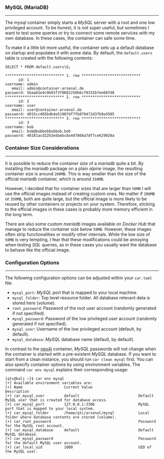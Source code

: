 ### MySQL (MariaDB)

----

The *mysql* container simply starts a *MySQL* server with a root and one low privileged account. 
To be honest, it is not super useful, but sometimes I want to test some queries or try to connect
some remote services with my own database. In these cases, the container can safe some time.

To make it a little bit more useful, the container sets up a default database on startup and populates
it with some data. By default, the ``default.users`` table is created with the following contents:

```
SELECT * FROM default.users\G;

*************************** 1. row ***************************
      id: 1
username: admin
   email: admin@container-arsenal.de
password: 5baa61e4c9b93f3f0682250b6cf8331b7ee68fd8
*************************** 2. row ***************************
      id: 2
username: user
   email: user@container-arsenal.de
password: d015cc465bdb4e51987df7fb870472d3fb9a3505
*************************** 3. row ***************************
      id: 3
username: bob
   email: bob@bobbobbobbob.bob
password: 48181acd22b3edaebc8a447868a7df7ce629920a
```


### Container Size Considerations

----

It is possible to reduce the container size of a *mariadb* quite a bit. By installing the
*mariadb* package on a plain *alpine* image, the resulting container size is around ``200MB``.
This is way smaller than the size of the official *mariadb* container, which is around ``350MB``.

However, I decided that for container sizes that are larger than ``50MB`` I will use the official
images instead of creating custom ones. No matter if ``200MB`` or ``350MB``, both are quite large,
but the official image is more likely to be reused by other containers or projects on your system.
Therefore, sticking to the official images in these cases is probably more memory efficient in the
long term.

There are also some custom *mariadb* images available on *Docker Hub* that manage to reduce the container
size below ``50MB``. However, these images often strip functionalities or modify other internals. While
the low size of ``50MB`` is very tempting, I fear that these modifications could be annoying when testing
*SQL* queries, as in these cases you usually want the database to behave like the official image.


### Configuration Options

----

The following configuration options can be adjusted within your ``car.toml`` file:

*  ``mysql_port``: *MySQL* port that is mapped to your local machine.
*  ``mysql_folder``: Top level resource folder. All database relevant data is stored here (volume).
*  ``root_password``: Password of the root user account (randomly generated if not specified).
*  ``mysql_password``: Password of the low privileged user account (randomly generated if not specified).
*  ``mysql_user``: Username of the low privileged account (default, by default).
*  ``mysql_database``: *MySQL* database name (default, by default).

In contrast to the [neo4j](../neo4j) container, *MySQL* passwords will not change when the container
is started with a pre-existent *MySQL* database. If you want to start from a clean instance, you should
run ``car clean mysql`` first. You can also specify container options by using environment
variables. The command ``car env mysql`` explains their corresponding usage:

```console
[qtc@kali ~]$ car env mysql
[+] Available environment variables are:
[+] Name                   Current Value                     Description
[+] car_mysql_user         default                           Default MySQL user that is created for database access.
[+] car_mysql_port         127.0.0.1:3306                    MySQL port that is mapped to your local system.
[+] car_mysql_folder       /home/qtc/arsenal/mysql           Local folder where database contents are stored (volume).
[+] car_root_password                                        Password for the MySQL root account.
[+] car_mysql_database     default                           Default MySQL database.
[+] car_mysql_password                                       Password for the default MySQL user account.
[+] car_local_uid          1000                              UID of the MySQL user.
```
